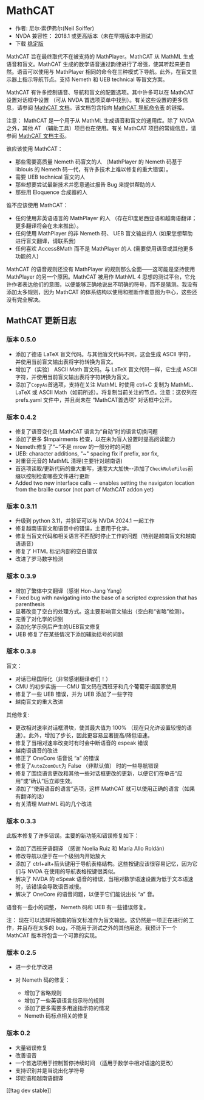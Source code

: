 # MathCAT #

* 作者: 尼尔·索伊弗尔(Neil Soiffer)
* NVDA 兼容性： 2018.1 或更高版本（未在早期版本中测试）
* 下载 [稳定版][1]

MathCAT 旨在最终取代不在被支持的 MathPlayer。MathCAT 从 MathML 生成语音和盲文。MathCAT
生成的数学语音通过韵律进行了增强，使其听起来更自然。语音可以使用与 MathPlayer
相同的命令在三种模式下导航。此外，在盲文显示器上指示导航节点。支持 Nemeth 和 UEB technical 等盲文方案。

MathCAT 有许多控制语音、导航和盲文的配置选项。其中许多可以在 MathCAT 设置对话框中设置 （可从 NVDA
首选项菜单中找到）。有关这些设置的更多信息，请参阅 [MathCAT
文档](https://nsoiffer.github.io/MathCAT/users.html)。该文档包含指向 [MathCAT
导航命令表](https://nsoiffer.github.io/MathCAT/nav-commands.html) 的链接。

注意： MathCAT 是一个用于从 MathML 生成语音和盲文的通用库。除了 NVDA 之外，其他 AT （辅助工具）项目也在使用。有关
MathCAT 项目的常规信息，请参阅 [MathCAT 文档主页](https://nsoiffer.github.io/MathCAT)。


谁应该使用 MathCAT：

* 那些需要高质量 Nemeth 码盲文的人 （MathPlayer 的 Nemeth 码基于 liblouis 的 Nemeth
  码一代，有许多技术上难以修复的重大错误）。
* 需要 UEB technical 盲文的人
* 那些想要尝试最新技术并愿意通过报告 Bug 来提供帮助的人
* 那些用 Eloquence 合成器的人

谁不应该使用 MathCAT：

* 任何使用非英语语言的 MathPlayer 的人 （存在印度尼西亚语和越南语翻译； 更多翻译将会在未来推出）。
* 任何使用 MathPlayer 的非 Nemeth 码、 UEB 盲文输出的人 (如果您想帮助进行盲文翻译，请联系我)
* 任何喜欢 Access8Math 而不是 MathPlayer 的人 (需要使用语音或其他更多功能的人)

MathCAT 的语音规则还没有 MathPlayer 的规则那么全面——这可能是坚持使用 MathPlayer 的另一个原因。MathCAT 被用作
MathML 4 思想的测试平台，它允许作者表达他们的意图，以便能够正确地说出不明确的符号，而不是猜测。我没有添加太多规则，因为 MathCAT
的体系结构以使用和推断作者意图为中心，这些还没有完全解决。

## MathCAT 更新日志

### 版本 0.5.0
* 添加了德语 LaTeX 盲文代码。与其他盲文代码不同，这会生成 ASCII 字符，并使用当前盲文输出表将字符转换为盲文。
* 增加了（实验） ASCII Math 盲文码。与 LaTeX 盲文代码一样，它生成 ASCII 字符，并使用当前盲文输出表将字符转换为盲文。
* 添加了`CopyAs`首选项，支持在关注 MathML 时使用 ctrl+C 复制为 MathML、LaTeX 或 ASCII
  Math（如前所述）。将复制当前关注的节点。注意：这仅列在 prefs.yaml 文件中，并且尚未在 “MathCAT首选项” 对话框中公开。

### 版本 0.4.2
* 修复了语音变化且 MathCAT 语言为“自动”时的语言切换问题
* 添加了更多 $Impairments 检查，以在未为盲人设置时提高阅读能力
* Nemeth:修复了“~”不是 mrow 的一部分时的问题
* UEB: character additions, "~" spacing fix if prefix, xor fix,
* 对重音元音的 MathML 清理(主要针对越南语)
* 首选项读取/更新代码的重大重写，速度大大加快--添加了`CheckRuleFiles`前缀以控制检查哪些文件进行更新
* Added two new interface calls -- enables setting the navigaton location
  from the braille cursor (not part of MathCAT addon yet)

### 版本 0.3.11
* 升级到 python 3.11，并验证可以与 NVDA 2024.1 一起工作
* 修复越南语盲文和语音中的错误，主要用于化学。
* 修复当盲文代码和相关语言不匹配时停止工作的问题（特别是越南盲文和越南语语音）
* 修复了 HTML 标记内部的空白错误
* 改进了罗马数字检测

### 版本 0.3.9
* 增加了繁体中文翻译（感谢 Hon-Jang Yang）
* Fixed bug with navigating into the base of a scripted expression that has
  parenthesis
* 显著改变了空白的处理方式。这主要影响盲文输出（空白和“省略”检测）。
* 完善了对化学的识别
* 添加化学示例后产生的UEB盲文修复
* UEB 修复了在某些情况下添加辅助括号的问题

### 版本 0.3.8
盲文：

* 对话已经国际化（非常感谢翻译者们！）
* CMU 的初步实施——CMU 盲文码在西班牙和几个葡萄牙语国家使用
* 修复了一些 UEB 错误，并为 UEB 添加了一些字符
* 越南盲文的重大改进

其他修复:

* 更改相对速率对话框滑块，使其最大值为 100% （现在只允许设置较慢的语速）。此外，增加了步长，因此更容易显著提高/降低语速。
* 修复了当相对速率改变时有时会中断语音的 espeak 错误
* 越南语语音的改进
* 修正了 OneCore 语音说 “a” 的错误
* 修复了`AutoZoomOut`为 False （非默认值） 时的一些导航错误
* 修复了围绕语言更改和其他一些对话框更改的更新，以便它们在单击“应用”或“确认”后立即生效。
* 添加了“使用语音的语言”选项，这样 MathCAT 就可以使用正确的语言（如果有翻译的话）
* 有关清理 MathML 码的几个改进

### 版本 0.3.3
此版本修复了许多错误。主要的新功能和错误修复如下：

* 添加了西班牙语翻译 （感谢 Noelia Ruiz 和  María Allo Roldán）
* 修改导航以便于在一个级别内开始放大
* 添加了 ctrl+alt+箭头键用于导航表格结构。这些按键应该很容易记忆，因为它们与 NVDA 在使用的导航表格按键很类似。
* 解决了 NVDA 的 eSpeak 语音的错误，当相对数学语速设置为低于文本语速时，该错误会导致语音减慢。
* 解决了 OneCore 的语音问题，以便于它们能说出长 “a” 音。

语音有一些小的调整， Nemeth 码和 UEB 有一些错误修复。

注： 现在可以选择将越南的盲文标准作为盲文输出。这仍然是一项正在进行的工作，并且存在太多的 bug，不能用于测试之外的其他用途。我预计下一个
MathCAT 版本将包含一个可靠的实现。

### 版本 0.2.5
* 进一步化学改进
* 对 Nemeth 码的修复：

	* 增加了省略规则
	* 增加了一些英语语言指示符的规则
	* 添加了更多需要多用途指示符的情况
	* Nemeth 码标点相关的修复

### 版本 0.2
* 大量错误修复
* 改善语音
* 一个首选项用于控制暂停持续时间 （适用于数学中相对语速的更改）
* 支持识别并是当说出化学符号
* 印尼语和越南语翻译

[[!tag dev stable]]

[1]: https://www.nvaccess.org/addonStore/legacy?file=mathcat
